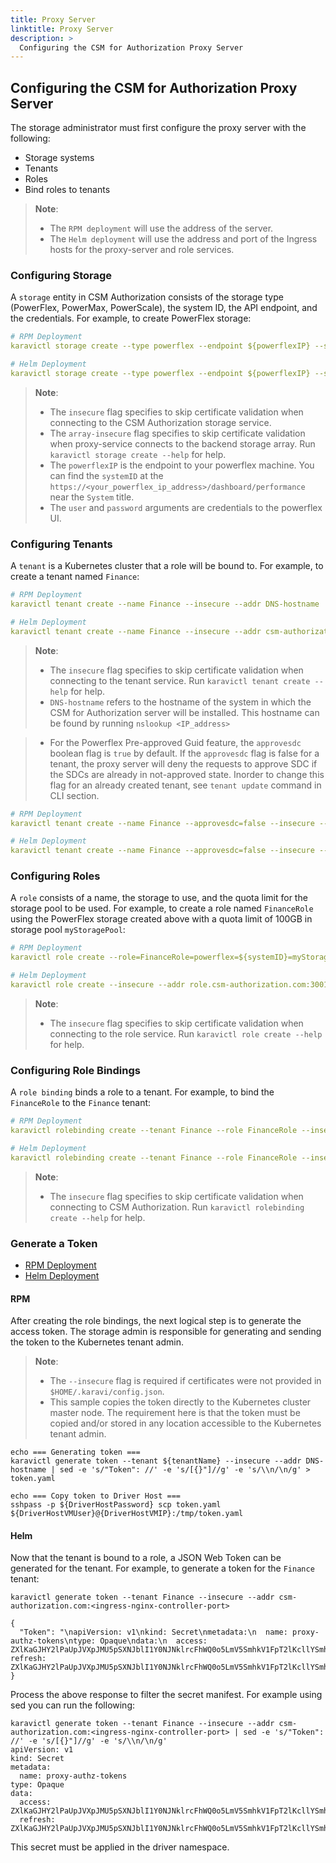 ```yaml
---
title: Proxy Server
linktitle: Proxy Server
description: >
  Configuring the CSM for Authorization Proxy Server
---
```


## Configuring the CSM for Authorization Proxy Server

The storage administrator must first configure the proxy server with the following:
- Storage systems
- Tenants
- Roles
- Bind roles to tenants

>__Note__:
> - The `RPM deployment` will use the address of the server.
> - The `Helm deployment` will use the address and port of the Ingress hosts for the proxy-server and role services.

### Configuring Storage

A `storage` entity in CSM Authorization consists of the storage type (PowerFlex, PowerMax, PowerScale), the system ID, the API endpoint, and the credentials. For example, to create PowerFlex storage:


```yaml
# RPM Deployment
karavictl storage create --type powerflex --endpoint ${powerflexIP} --system-id ${systemID} --user ${user} --password ${password} --array-insecure

# Helm Deployment
karavictl storage create --type powerflex --endpoint ${powerflexIP} --system-id ${systemID} --user ${user} --password ${password} --insecure --array-insecure --addr csm-authorization.com:<ingress-nginx-controller-port>
```

>__Note__:
> - The `insecure` flag specifies to skip certificate validation when connecting to the CSM Authorization storage service.
> - The `array-insecure` flag specifies to skip certificate validation when proxy-service connects to the backend storage array. Run `karavictl storage create --help` for help.
> - The `powerflexIP` is the endpoint to your powerflex machine. You can find the `systemID` at the `https://<your_powerflex_ip_address>/dashboard/performance` near the `System` title.
> - The `user` and `password` arguments are credentials to the powerflex UI. 

### Configuring Tenants

A `tenant` is a Kubernetes cluster that a role will be bound to. For example, to create a tenant named `Finance`:

```yaml
# RPM Deployment
karavictl tenant create --name Finance --insecure --addr DNS-hostname

# Helm Deployment
karavictl tenant create --name Finance --insecure --addr csm-authorization.com:<ingress-nginx-controller-port>
```

>__Note__: 
> - The `insecure` flag specifies to skip certificate validation when connecting to the tenant service. Run `karavictl tenant create --help` for help.
> - `DNS-hostname` refers to the hostname of the system in which the CSM for Authorization server will be installed. This hostname can be found by running `nslookup <IP_address>`

> - For the Powerflex Pre-approved Guid feature, the `approvesdc` boolean flag is `true` by default. If the `approvesdc` flag is false for a tenant, the proxy server will deny the requests to approve SDC if the SDCs are already in not-approved state. Inorder to change this flag for an already created tenant, see `tenant update` command in CLI section.

```yaml
# RPM Deployment
karavictl tenant create --name Finance --approvesdc=false --insecure --addr DNS-hostname

# Helm Deployment
karavictl tenant create --name Finance --approvesdc=false --insecure --addr csm-authorization.com:<ingress-nginx-controller-port>
```

### Configuring Roles

A `role` consists of a name, the storage to use, and the quota limit for the storage pool to be used. For example, to create a role named `FinanceRole` using the PowerFlex storage created above with a quota limit of 100GB in storage pool `myStoragePool`:

```yaml
# RPM Deployment
karavictl role create --role=FinanceRole=powerflex=${systemID}=myStoragePool=100GB

# Helm Deployment
karavictl role create --insecure --addr role.csm-authorization.com:30016 --role=FinanceRole=powerflex=${systemID}=myStoragePool=100GB
```

>__Note__: 
> - The `insecure` flag specifies to skip certificate validation when connecting to the role service. Run `karavictl role create --help` for help.

### Configuring Role Bindings

A `role binding` binds a role to a tenant. For example, to bind the `FinanceRole` to the `Finance` tenant:

```yaml
# RPM Deployment
karavictl rolebinding create --tenant Finance --role FinanceRole --insecure --addr DNS-hostname

# Helm Deployment
karavictl rolebinding create --tenant Finance --role FinanceRole --insecure --addr csm-authorization.com:<ingress-nginx-controller-port>
```

>__Note__: 
> - The `insecure` flag specifies to skip certificate validation when connecting to CSM Authorization. Run `karavictl rolebinding create --help` for help.

### Generate a Token

- [RPM Deployment](#rpm)
- [Helm Deployment](#helm)

#### RPM
After creating the role bindings, the next logical step is to generate the access token. The storage admin is responsible for generating and sending the token to the Kubernetes tenant admin.

>__Note__: 
> - The `--insecure` flag is required if certificates were not provided in `$HOME/.karavi/config.json`.
> - This sample copies the token directly to the Kubernetes cluster master node. The requirement here is that the token must be copied and/or stored in any location accessible to the Kubernetes tenant admin.

  ```
  echo === Generating token ===
  karavictl generate token --tenant ${tenantName} --insecure --addr DNS-hostname | sed -e 's/"Token": //' -e 's/[{}"]//g' -e 's/\\n/\n/g' > token.yaml

  echo === Copy token to Driver Host ===
  sshpass -p ${DriverHostPassword} scp token.yaml ${DriverHostVMUser}@{DriverHostVMIP}:/tmp/token.yaml 
  ```

#### Helm

Now that the tenant is bound to a role, a JSON Web Token can be generated for the tenant. For example, to generate a token for the `Finance` tenant:

```
karavictl generate token --tenant Finance --insecure --addr csm-authorization.com:<ingress-nginx-controller-port>

{
  "Token": "\napiVersion: v1\nkind: Secret\nmetadata:\n  name: proxy-authz-tokens\ntype: Opaque\ndata:\n  access: ZXlKaGJHY2lPaUpJVXpJMU5pSXNJblI1Y0NJNklrcFhWQ0o5LmV5SmhkV1FpT2lKcllYSmhkbWtpTENKbGVIQWlPakUyTlRNek1qUXhPRFlzSW1keWIzVndJam9pWm05dklpd2lhWE56SWpvaVkyOXRMbVJsYkd3dWEyRnlZWFpwSWl3aWNtOXNaWE1pT2lKaVlYSWlMQ0p6ZFdJaU9pSnJZWEpoZG1rdGRHVnVZVzUwSW4wLmJIODN1TldmaHoxc1FVaDcweVlfMlF3N1NTVnEyRzRKeGlyVHFMWVlEMkU=\n  refresh: ZXlKaGJHY2lPaUpJVXpJMU5pSXNJblI1Y0NJNklrcFhWQ0o5LmV5SmhkV1FpT2lKcllYSmhkbWtpTENKbGVIQWlPakUyTlRVNU1UWXhNallzSW1keWIzVndJam9pWm05dklpd2lhWE56SWpvaVkyOXRMbVJsYkd3dWEyRnlZWFpwSWl3aWNtOXNaWE1pT2lKaVlYSWlMQ0p6ZFdJaU9pSnJZWEpoZG1rdGRHVnVZVzUwSW4wLkxNbWVUSkZlX2dveXR0V0lUUDc5QWVaTy1kdmN5SHAwNUwyNXAtUm9ZZnM=\n"
}
```

Process the above response to filter the secret manifest. For example using sed you can run the following:

```
karavictl generate token --tenant Finance --insecure --addr csm-authorization.com:<ingress-nginx-controller-port> | sed -e 's/"Token": //' -e 's/[{}"]//g' -e 's/\\n/\n/g'
apiVersion: v1
kind: Secret
metadata:
  name: proxy-authz-tokens
type: Opaque
data:
  access: ZXlKaGJHY2lPaUpJVXpJMU5pSXNJblI1Y0NJNklrcFhWQ0o5LmV5SmhkV1FpT2lKcllYSmhkbWtpTENKbGVIQWlPakUyTlRNek1qUTFOekVzSW1keWIzVndJam9pWm05dklpd2lhWE56SWpvaVkyOXRMbVJsYkd3dWEyRnlZWFpwSWl3aWNtOXNaWE1pT2lKaVlYSWlMQ0p6ZFdJaU9pSnJZWEpoZG1rdGRHVnVZVzUwSW4wLk4tNE42Q1pPbUptcVQtRDF5ZkNGdEZqSmRDRjcxNlh1SXlNVFVyckNOS1U=
  refresh: ZXlKaGJHY2lPaUpJVXpJMU5pSXNJblI1Y0NJNklrcFhWQ0o5LmV5SmhkV1FpT2lKcllYSmhkbWtpTENKbGVIQWlPakUyTlRVNU1UWTFNVEVzSW1keWIzVndJam9pWm05dklpd2lhWE56SWpvaVkyOXRMbVJsYkd3dWEyRnlZWFpwSWl3aWNtOXNaWE1pT2lKaVlYSWlMQ0p6ZFdJaU9pSnJZWEpoZG1rdGRHVnVZVzUwSW4wLkVxb3lXNld5ZEFLdU9mSmtkMkZaMk9TVThZMzlKUFc0YmhfNHc5R05ZNmM=
```

This secret must be applied in the driver namespace.

